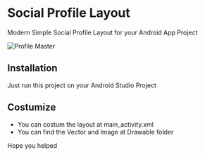 # Social Profile Layout
<p>Modern Simple Social Profile Layout for your Android App Project</p>
<img src="https://3.bp.blogspot.com/-oHy8t5QgZG0/WqfkC9RnFTI/AAAAAAAADOc/Pzt-tRHsKP8Y7II0VhCZT9rHgWwoeSUyQCLcBGAs/s1600/my_profile.gif" alt="Profile Master" style="max-width:100%;">

<h2>Installation</h2>
<p>Just run this project on your Android Studio Project
  
<h2>Costumize</h2>
<ul>
  <li>You can costum the layout at main_activity.xml </li>
  <li>You can find the Vector and Image at Drawable folder
</ul>

Hope you helped
